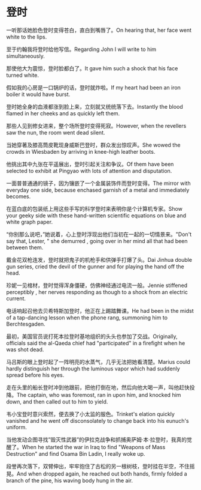 # 登时

<p><span class="chinese">一听那话她脸色登时变得苍白，直白到嘴唇了。</span><span class="english">On hearing that, her face went white to the lips.</span></p>

<p><span class="chinese">至于约翰我将登时给他写信。</span><span class="english">Regarding John I will write to him simultaneously.</span></p>

<p><span class="chinese">那使他大为震惊，登时脸都白了。</span><span class="english">It gave him such a shock that his face turned white.</span></p>

<p><span class="chinese">假如我的心房是一口锅炉的话，登时就炸啦。</span><span class="english">If my heart had been an iron boiler it would have burst.</span></p>

<p><span class="chinese">登时她全身的血液都涨到脸上来，立刻就又统统落下去。</span><span class="english">Instantly the blood flamed in her cheeks and as quickly left them.</span></p>

<p><span class="chinese">那些人见到修女进来，整个场所登时变得死寂。</span><span class="english">However, when the revellers saw the nun, the room went dead silent.</span></p>

<p><span class="chinese">当她穿著及膝高筒皮靴现身威斯巴登时，群众发出惊叹声。</span><span class="english">She wowed the crowds in Wiesbaden by arriving in knee-high leather boots.</span></p>

<p><span class="chinese">他挑出其中九张在平遥展出，登时引起关注和争议。</span><span class="english">Of them have been selected to exhibit at Pingyao with lots of attention and disputation.</span></p>

<p><span class="chinese">一面普普通通的镜子，因为镶嵌了一个金属装饰件而登时变得。</span><span class="english">The mirror with everyday one side, because enchased garnish of a metal and immediately becomes.</span></p>

<p><span class="chinese">在蓝白底的包装纸上用这些手写的科学登时来表明你是个计算机专家。</span><span class="english">Show your geeky side with these hand-written scientific equations on blue and white graph paper.</span></p>

<p><span class="chinese">“你别那么说吧，”她说着，心上登时浮现出他们当初在一起的一切情景来。</span><span class="english">"Don't say that, Lester, " she demurred , going over in her mind all that had been between them.</span></p>

<p><span class="chinese">戴金花双枪连发，登时就把鬼子的机枪手和供弹手打爆了头。</span><span class="english">Dai Jinhua double gun series, cried the devil of the gunner and for playing the hand off the head.</span></p>

<p><span class="chinese">珍妮一见棺材，登时觉得浑身僵硬，仿佛神经通过电流一般。</span><span class="english">Jennie stiffened perceptibly , her nerves responding as though to a shock from an electric current.</span></p>

<p><span class="chinese">电话响起召他去贝希特斯加登时，他正在上踢踏舞课。</span><span class="english">He had been in the midst of a tap-dancing lesson when the phone rang, summoning him to Berchtesgaden.</span></p>

<p><span class="chinese">最初，美国官员说打死本拉登时基地组织的头头也参加了交战。</span><span class="english">Originally, officials said the al-Qaeda chief had "participated" in a firefight when he was shot dead.</span></p>

<p><span class="chinese">马吕斯的眼上登时起了一阵明亮的水蒸气，几乎无法把她看清楚。</span><span class="english">Marius could hardly distinguish her through the luminous vapor which had suddenly spread before his eyes.</span></p>

<p><span class="chinese">走在头里的船长登时冲到他跟前，把他打倒在地，然后向他大喝一声，叫他赶快投降。</span><span class="english">The captain, who was foremost, ran in upon him, and knocked him down, and then called out to him to yield.</span></p>

<p><span class="chinese">韦小宝登时意兴索然，便去换了小太监的服色。</span><span class="english">Trinket's elation quickly vanished and he went off disconsolately to change back into his eunuch's uniform.</span></p>

<p><span class="chinese">当他发动企图寻找”毁灭性武器”的伊拉克战争和抓捕奥萨姆·本·拉登时，我真的觉醒了。</span><span class="english">When he started the war in Iraq to find "Weapons of Mass Destruction" and find Osama Bin Ladin, I really woke up.</span></p>

<p><span class="chinese">段誉再次落下，双臂伸出，牢牢抱住了古松的另一根树枝，登时挂在半空，不住摇晃。</span><span class="english">And when dropped again, he reached out both hands, firmly folded a branch of the pine, his waving body hung in the air.</span></p>

